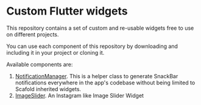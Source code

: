 # Custom Flutter widgets

This repository contains a set of custom and re-usable widgets free to use on different projects.

You can use each component of this repository by downloading and including it in your project or cloning it. 

Available components are:

1. [NotificationManager](docs/notification_manager.md). This is a helper class to generate SnackBar notifications everywhere in the app's codebase without being limited to Scafold inherited widgets. 
2. [ImageSlider](docs/image_slider.md). An Instagram like Image Slider Widget